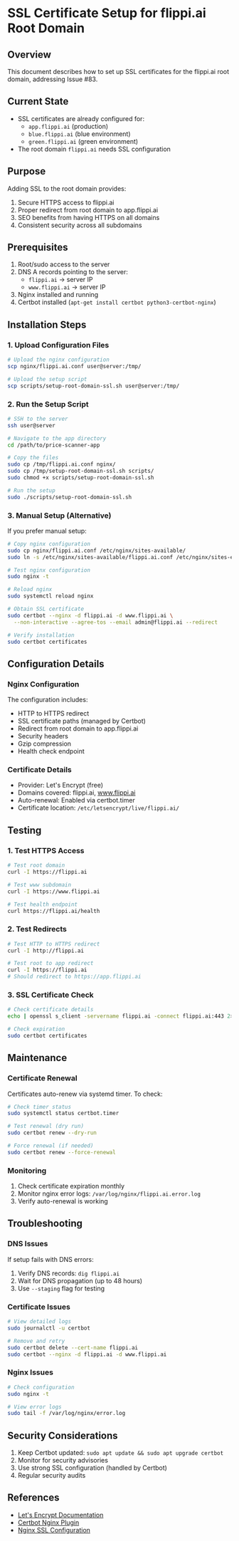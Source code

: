 # SSL Certificate Setup for flippi.ai Root Domain

## Overview
This document describes how to set up SSL certificates for the flippi.ai root domain, addressing Issue #83.

## Current State
- SSL certificates are already configured for:
  - `app.flippi.ai` (production)
  - `blue.flippi.ai` (blue environment)
  - `green.flippi.ai` (green environment)
- The root domain `flippi.ai` needs SSL configuration

## Purpose
Adding SSL to the root domain provides:
1. Secure HTTPS access to flippi.ai
2. Proper redirect from root domain to app.flippi.ai
3. SEO benefits from having HTTPS on all domains
4. Consistent security across all subdomains

## Prerequisites
1. Root/sudo access to the server
2. DNS A records pointing to the server:
   - `flippi.ai` → server IP
   - `www.flippi.ai` → server IP
3. Nginx installed and running
4. Certbot installed (`apt-get install certbot python3-certbot-nginx`)

## Installation Steps

### 1. Upload Configuration Files
```bash
# Upload the nginx configuration
scp nginx/flippi.ai.conf user@server:/tmp/

# Upload the setup script
scp scripts/setup-root-domain-ssl.sh user@server:/tmp/
```

### 2. Run the Setup Script
```bash
# SSH to the server
ssh user@server

# Navigate to the app directory
cd /path/to/price-scanner-app

# Copy the files
sudo cp /tmp/flippi.ai.conf nginx/
sudo cp /tmp/setup-root-domain-ssl.sh scripts/
sudo chmod +x scripts/setup-root-domain-ssl.sh

# Run the setup
sudo ./scripts/setup-root-domain-ssl.sh
```

### 3. Manual Setup (Alternative)
If you prefer manual setup:

```bash
# Copy nginx configuration
sudo cp nginx/flippi.ai.conf /etc/nginx/sites-available/
sudo ln -s /etc/nginx/sites-available/flippi.ai.conf /etc/nginx/sites-enabled/

# Test nginx configuration
sudo nginx -t

# Reload nginx
sudo systemctl reload nginx

# Obtain SSL certificate
sudo certbot --nginx -d flippi.ai -d www.flippi.ai \
  --non-interactive --agree-tos --email admin@flippi.ai --redirect

# Verify installation
sudo certbot certificates
```

## Configuration Details

### Nginx Configuration
The configuration includes:
- HTTP to HTTPS redirect
- SSL certificate paths (managed by Certbot)
- Redirect from root domain to app.flippi.ai
- Security headers
- Gzip compression
- Health check endpoint

### Certificate Details
- Provider: Let's Encrypt (free)
- Domains covered: flippi.ai, www.flippi.ai
- Auto-renewal: Enabled via certbot.timer
- Certificate location: `/etc/letsencrypt/live/flippi.ai/`

## Testing

### 1. Test HTTPS Access
```bash
# Test root domain
curl -I https://flippi.ai

# Test www subdomain
curl -I https://www.flippi.ai

# Test health endpoint
curl https://flippi.ai/health
```

### 2. Test Redirects
```bash
# Test HTTP to HTTPS redirect
curl -I http://flippi.ai

# Test root to app redirect
curl -I https://flippi.ai
# Should redirect to https://app.flippi.ai
```

### 3. SSL Certificate Check
```bash
# Check certificate details
echo | openssl s_client -servername flippi.ai -connect flippi.ai:443 2>/dev/null | openssl x509 -noout -text

# Check expiration
sudo certbot certificates
```

## Maintenance

### Certificate Renewal
Certificates auto-renew via systemd timer. To check:
```bash
# Check timer status
sudo systemctl status certbot.timer

# Test renewal (dry run)
sudo certbot renew --dry-run

# Force renewal (if needed)
sudo certbot renew --force-renewal
```

### Monitoring
1. Check certificate expiration monthly
2. Monitor nginx error logs: `/var/log/nginx/flippi.ai.error.log`
3. Verify auto-renewal is working

## Troubleshooting

### DNS Issues
If setup fails with DNS errors:
1. Verify DNS records: `dig flippi.ai`
2. Wait for DNS propagation (up to 48 hours)
3. Use `--staging` flag for testing

### Certificate Issues
```bash
# View detailed logs
sudo journalctl -u certbot

# Remove and retry
sudo certbot delete --cert-name flippi.ai
sudo certbot --nginx -d flippi.ai -d www.flippi.ai
```

### Nginx Issues
```bash
# Check configuration
sudo nginx -t

# View error logs
sudo tail -f /var/log/nginx/error.log
```

## Security Considerations
1. Keep Certbot updated: `sudo apt update && sudo apt upgrade certbot`
2. Monitor for security advisories
3. Use strong SSL configuration (handled by Certbot)
4. Regular security audits

## References
- [Let's Encrypt Documentation](https://letsencrypt.org/docs/)
- [Certbot Nginx Plugin](https://certbot.eff.org/docs/using.html#nginx)
- [Nginx SSL Configuration](https://nginx.org/en/docs/http/configuring_https_servers.html)